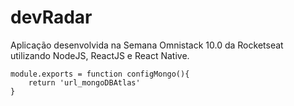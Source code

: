 # devRadar
Aplicação desenvolvida na Semana Omnistack 10.0 da Rocketseat utilizando NodeJS, ReactJS e React Native.

```
module.exports = function configMongo(){
    return 'url_mongoDBAtlas'
}
```
